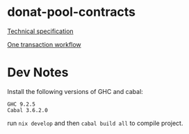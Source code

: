# donat-pool-contracts

[Technical specification](https://docs.google.com/document/d/13nBgWRqfUBwJsOIgqEbwhmOVXEVJKjvgJXWmTwdsM0A/edit?usp=sharing)

[One transaction workflow](https://docs.google.com/document/d/1A61UgkiTQVYdvCzx8gu9hwZy-akq0bYww9-vIRQaIfI/edit?usp=sharing)

# Dev Notes

Install the following versions of GHC and cabal:

```
GHC 9.2.5
Cabal 3.6.2.0
```

run `nix develop` and then `cabal build all` to compile project.